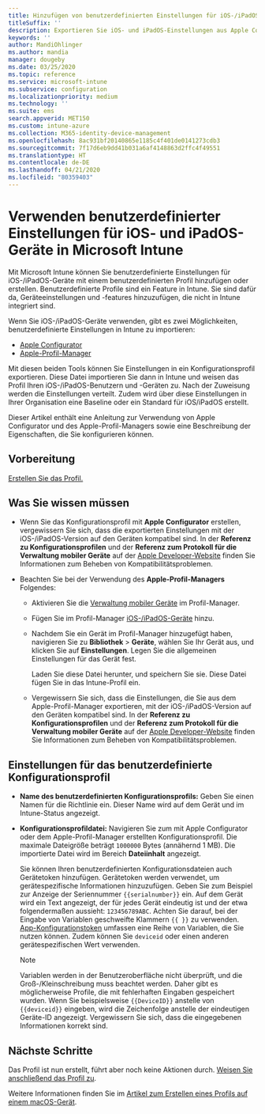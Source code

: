 ```yaml
---
title: Hinzufügen von benutzerdefinierten Einstellungen für iOS-/iPadOS-Geräte in Microsoft Intune – Azure | Microsoft-Dokumentation
titleSuffix: ''
description: Exportieren Sie iOS- und iPadOS-Einstellungen aus Apple Configurator oder dem Apple-Profil-Manager, und importieren Sie diese Einstellungen in Microsoft Intune. Über diese Einstellungen können benutzerdefinierte Einstellungen und Funktionen auf iOS-/iPadOS-Geräten erstellt, verwendet und verwaltet werden. Das benutzerdefinierte Profil kann dann iOS-/iPadOS-Geräten in Ihrer Organisation zugewiesen oder an diese verteilt werden, um eine Baseline oder einen Standard zu erstellen.
keywords: ''
author: MandiOhlinger
ms.author: mandia
manager: dougeby
ms.date: 03/25/2020
ms.topic: reference
ms.service: microsoft-intune
ms.subservice: configuration
ms.localizationpriority: medium
ms.technology: ''
ms.suite: ems
search.appverid: MET150
ms.custom: intune-azure
ms.collection: M365-identity-device-management
ms.openlocfilehash: 8ac931bf20140865e1185c4f401de0141273cdb3
ms.sourcegitcommit: 7f17d6eb9dd41b031a6af4148863d2ffc4f49551
ms.translationtype: HT
ms.contentlocale: de-DE
ms.lasthandoff: 04/21/2020
ms.locfileid: "80359403"
---
```

# <a name="use-custom-settings-for-ios-and-ipados-devices-in-microsoft-intune"></a>Verwenden benutzerdefinierter Einstellungen für iOS- und iPadOS-Geräte in Microsoft Intune

Mit Microsoft Intune können Sie benutzerdefinierte Einstellungen für iOS-/iPadOS-Geräte mit einem benutzerdefinierten Profil hinzufügen oder erstellen. Benutzerdefinierte Profile sind ein Feature in Intune. Sie sind dafür da, Geräteeinstellungen und -features hinzuzufügen, die nicht in Intune integriert sind.

Wenn Sie iOS-/iPadOS-Geräte verwenden, gibt es zwei Möglichkeiten, benutzerdefinierte Einstellungen in Intune zu importieren:

- [Apple Configurator](https://itunes.apple.com/app/apple-configurator-2/id1037126344?mt=12)
- [Apple-Profil-Manager](https://support.apple.com/profile-manager)

Mit diesen beiden Tools können Sie Einstellungen in ein Konfigurationsprofil exportieren. Diese Datei importieren Sie dann in Intune und weisen das Profil Ihren iOS-/iPadOS-Benutzern und -Geräten zu. Nach der Zuweisung werden die Einstellungen verteilt. Zudem wird über diese Einstellungen in Ihrer Organisation eine Baseline oder ein Standard für iOS/iPadOS erstellt.

Dieser Artikel enthält eine Anleitung zur Verwendung von Apple Configurator und des Apple-Profil-Managers sowie eine Beschreibung der Eigenschaften, die Sie konfigurieren können.

## <a name="before-you-begin"></a>Vorbereitung

[Erstellen Sie das Profil.](custom-settings-configure.md)

## <a name="what-you-need-to-know"></a>Was Sie wissen müssen

- Wenn Sie das Konfigurationsprofil mit **Apple Configurator** erstellen, vergewissern Sie sich, dass die exportierten Einstellungen mit der iOS-/iPadOS-Version auf den Geräten kompatibel sind. In der **Referenz zu Konfigurationsprofilen** und der **Referenz zum Protokoll für die Verwaltung mobiler Geräte** auf der [Apple Developer-Website](https://developer.apple.com/) finden Sie Informationen zum Beheben von Kompatibilitätsproblemen.

- Beachten Sie bei der Verwendung des **Apple-Profil-Managers** Folgendes:

  - Aktivieren Sie die [Verwaltung mobiler Geräte](https://help.apple.com/serverapp/mac/5.7/#/apd05B9B761-D390-4A75-9251-E9AD29A61D0C) im Profil-Manager.
  - Fügen Sie im Profil-Manager [iOS-/iPadOS-Geräte](https://help.apple.com/profilemanager/mac/5.7/#/pm9onzap1984) hinzu.
  - Nachdem Sie ein Gerät im Profil-Manager hinzugefügt haben, navigieren Sie zu **Bibliothek** > **Geräte**, wählen Sie Ihr Gerät aus, und klicken Sie auf **Einstellungen**. Legen Sie die allgemeinen Einstellungen für das Gerät fest.

    Laden Sie diese Datei herunter, und speichern Sie sie. Diese Datei fügen Sie in das Intune-Profil ein.

  - Vergewissern Sie sich, dass die Einstellungen, die Sie aus dem Apple-Profil-Manager exportieren, mit der iOS-/iPadOS-Version auf den Geräten kompatibel sind. In der **Referenz zu Konfigurationsprofilen** und der **Referenz zum Protokoll für die Verwaltung mobiler Geräte** auf der [Apple Developer-Website](https://developer.apple.com/) finden Sie Informationen zum Beheben von Kompatibilitätsproblemen.

## <a name="custom-configuration-profile-settings"></a>Einstellungen für das benutzerdefinierte Konfigurationsprofil

- **Name des benutzerdefinierten Konfigurationsprofils:** Geben Sie einen Namen für die Richtlinie ein. Dieser Name wird auf dem Gerät und im Intune-Status angezeigt.
- **Konfigurationsprofildatei:** Navigieren Sie zum mit Apple Configurator oder dem Apple-Profil-Manager erstellten Konfigurationsprofil. Die maximale Dateigröße beträgt `1000000` Bytes (annähernd 1 MB). Die importierte Datei wird im Bereich **Dateiinhalt** angezeigt.

  Sie können Ihren benutzerdefinierten Konfigurationsdateien auch Gerätetoken hinzufügen. Gerätetoken werden verwendet, um gerätespezifische Informationen hinzuzufügen. Geben Sie zum Beispiel zur Anzeige der Seriennummer `{{serialnumber}}` ein. Auf dem Gerät wird ein Text angezeigt, der für jedes Gerät eindeutig ist und der etwa folgendermaßen aussieht: `123456789ABC`. Achten Sie darauf, bei der Eingabe von Variablen geschweifte Klammern `{{ }}` zu verwenden. [App-Konfigurationstoken](../apps/app-configuration-policies-use-ios.md#tokens-used-in-the-property-list) umfassen eine Reihe von Variablen, die Sie nutzen können. Zudem können Sie `deviceid` oder einen anderen gerätespezifischen Wert verwenden.

  > [!NOTE]
  > Variablen werden in der Benutzeroberfläche nicht überprüft, und die Groß-/Kleinschreibung muss beachtet werden. Daher gibt es möglicherweise Profile, die mit fehlerhaften Eingaben gespeichert wurden. Wenn Sie beispielsweise `{{DeviceID}}` anstelle von `{{deviceid}}` eingeben, wird die Zeichenfolge anstelle der eindeutigen Geräte-ID angezeigt. Vergewissern Sie sich, dass die eingegebenen Informationen korrekt sind.

## <a name="next-steps"></a>Nächste Schritte

Das Profil ist nun erstellt, führt aber noch keine Aktionen durch. [Weisen Sie anschließend das Profil zu](device-profile-assign.md).

Weitere Informationen finden Sie im [Artikel zum Erstellen eines Profils auf einem macOS-Gerät](custom-settings-macos.md). 
